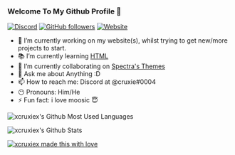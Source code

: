 ### Welcome To My Github Profile 👋
<a href="https://discord.com/invite/Tzm2paq"><img alt="Discord" src="https://img.shields.io/discord/727643522081226752?color=7a8fd3&label=Discord%20Server&style=for-the-badge"></a> 
<a href="https://github.com/xcruxiex?tab=followers"><img alt="GitHub followers" src="https://img.shields.io/github/followers/xcruxiex?color=7a8fd3&label=Github%20Followers&style=for-the-badge"></a> 
<a href="https://steamcommunity.com/profiles/76561198896869640/"><img alt="Website" src="https://img.shields.io/static/v1?label=Steam&message=Add%20me!&color=7a8fd3&style=for-the-badge"></a>


- :wrench: I’m currently working on my website(s), whilst trying to get new/more projects to start.
- :books: I’m currently learning [HTML](https://html.com/)
- :walking: I’m currently collaborating on [Spectra's Themes](https://github.com/codedotspectra/themes)
- 💬 Ask me about Anything :D
- 📫 How to reach me: Discord at @cruxie#0004
- :no_mouth: Pronouns: Him/He
- ⚡ Fun fact: i love moosic :innocent:

![xcruxiex's Github Most Used Languages](https://github-readme-stats.vercel.app/api/top-langs/?username=xcruxiex&layout=compact&bg_color=30,e96443,904e95&title_color=fff&text_color=fff)

![xcruxiex's Github Stats](https://github-readme-stats.vercel.app/api?username=xcruxiex&bg_color=30,e96443,904e95&title_color=fff&text_color=fff)

[![xcruxiex made this with love](http://ForTheBadge.com/images/badges/built-with-love.svg)](https://GitHub.com/xcruxiex/)
